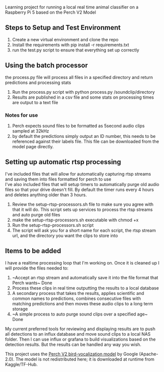 Learning project for running a local real time animal classifier on a Raspberry Pi 5 based on the Perch V2 Model

## Steps to Setup and Test Environment
1. Create a new virtual environment and clone the repo
2. Install the requirements with pip install -r requirements.txt
3. run the test.py script to ensure that everything set up correctly

## Using the batch processor
the process.py file will process all files in a specified directory and return predictions and processing stats
1. Run the process.py script with python process.py /soundclip/directory
2. Results are published in a csv file and some stats on processing times are output to a text file

### Notes for use
1. Perch expects sound files to be formatted as 5second audio clips sampled at 32kHz
2. by default the predictions simply output an ID number, this needs to be referenced against their labels file. This file can be downloaded from the model page directly.

## Setting up automatic rtsp processing
I've included files that will allow for automatically capturing rtsp streams and saving them into files formatted for perch to use  
I've also included files that will setup timers to automatically purge old audio files so that your drive doesn't fill. By default the timer runs every 4 hours and deletes anything older than 3 hours.   
1. Review the setup-rtsp-processors.sh file to make sure you agree with that it will do. This script sets up services to process the rtsp streams and auto purge old files
2. make the setup-rtsp-processors.sh executable with chmod +x
3. Run the setup-rtsp-processors.sh script
4. The script will ask you for a short name for each script, the rtsp stream url, and the directory you want the clips to store into


## Items to be added
I have a realtime processing loop that I'm working on. Once it is cleaned up I will provide the files needed to:
1. ~Accept an rtsp stream and automatically save it into the file format that Perch wants~ Done
2. Process these clips in real time outputting the results to a local database
3. A secondary process that takes the results, applies scientific and common names to predictions, combines consecutive files with matching predictions and then moves these audio clips to a long term storage
4. ~A simple process to auto purge sound clips over a specified age~  Done

My current preferred tools for reviewing and displaying results are to push all detections to an influx database and move sound clips to a local NAS folder. Then I can use influx or grafana to build visualizations based on the detection results. But the results can be handled any way you wish. 





This project uses the [Perch V2 bird-vocalization model](https://www.kaggle.com/models/google/bird-vocalization-classifier/tensorFlow2/perch_v2_cpu) by Google (Apache-2.0).
The model is not redistributed here; it is downloaded at runtime from Kaggle/TF-Hub.
